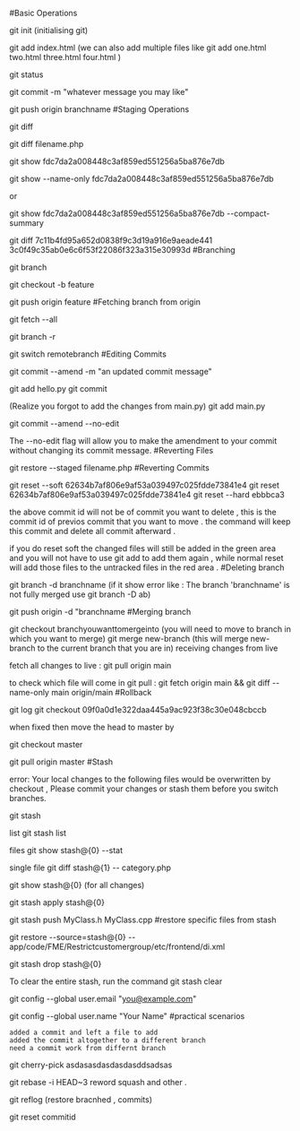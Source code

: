 #Basic Operations

git  init (initialising git)

git add index.html (we can also add multiple files like git add one.html two.html three.html four.html )

git status

git  commit  -m "whatever message you  may  like"

git push origin branchname
#Staging Operations

git diff

git diff filename.php

git show fdc7da2a008448c3af859ed551256a5ba876e7db

git show --name-only fdc7da2a008448c3af859ed551256a5ba876e7db

or

git show fdc7da2a008448c3af859ed551256a5ba876e7db --compact-summary

git diff 7c11b4fd95a652d0838f9c3d19a916e9aeade441 3c0f49c35ab0e6c6f53f22086f323a315e30993d
#Branching

git branch

git checkout -b feature

git push origin feature
#Fetching branch from origin

git fetch --all

git branch -r

git switch remotebranch
#Editing Commits

git commit --amend -m "an updated commit message"

git add hello.py git commit

(Realize you forgot to add the changes from main.py) git add main.py

git commit --amend --no-edit

The --no-edit flag will allow you to make the amendment to your commit without changing its commit message.
#Reverting Files

git restore --staged filename.php
#Reverting Commits

git reset --soft 62634b7af806e9af53a039497c025fdde73841e4 git reset 62634b7af806e9af53a039497c025fdde73841e4 git reset --hard ebbbca3

the above commit id will not be of commit you want to delete , this is the commit id of previos commit that you want to move . the command will keep this commit and delete all commit afterward .

if you do reset soft the changed files will still be added in the green area and you will not have to use git add to add them again , while normal reset will add those files to the untracked files in the red area .
#Deleting branch

git branch -d branchname (if it show error like : The branch 'branchname' is not fully merged use git branch -D ab)

git push origin -d "branchname
#Merging branch

git checkout branchyouwanttomergeinto (you will need to move to branch in which you want to merge) git merge new-branch (this will merge new-branch to the current branch that you are in)
receiving changes from live

fetch all changes to live : git pull origin main

to check which file will come in git pull : git fetch origin main && git diff --name-only main origin/main
#Rollback

git log git checkout 09f0a0d1e322daa445a9ac923f38c30e048cbccb

when fixed then move the head to master by

git checkout master

git pull origin master
#Stash

error: Your local changes to the following files would be overwritten by checkout , Please commit your changes or stash them before you switch branches.

git stash

list git stash list

files git show stash@{0} --stat

single file git diff stash@{1} -- category.php

git show stash@{0} (for all changes)

git stash apply stash@{0}

git stash push MyClass.h MyClass.cpp
#restore specific files from stash

git restore --source=stash@{0} -- app/code/FME/Restrictcustomergroup/etc/frontend/di.xml

git stash drop stash@{0}

To clear the entire stash, run the command git stash clear

git config --global user.email "you@example.com"

git config --global user.name "Your Name"
#practical scenarios

    added a commit and left a file to add
    added the commit altogether to a different branch
    need a commit work from differnt branch

git cherry-pick asdasasdasdasdasddsadsas

git rebase -i HEAD~3 reword squash and other .

git reflog (restore bracnhed , commits)

git reset commitid

